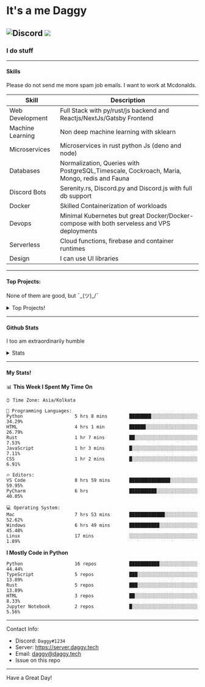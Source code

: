 
# It's a me Daggy

![Discord](https://img.shields.io/discord/491175207122370581?color=black&label=Discord&logo=discord) 
  <img src="https://komarev.com/ghpvc/?username=Daggy1234&style=flat-square" />
</a>
 ----

### I do stuff

-----

#### Skills

Please do not send me more spam job emails. I want to work at Mcdonalds.

| Skill | Description |
| ----- | ----------- |
| Web Development | Full Stack with py/rust/js backend and Reactjs/NextJs/Gatsby Frontend
| Machine Learning | Non deep machine learning with sklearn |
| Microservices | Microservices in rust python Js (deno and node) |
| Databases | Normalization, Queries with PostgreSQL,Timescale, Cockroach,  Maria, Mongo, redis and Fauna |
| Discord Bots | Serenity.rs, Discord.py and Discord.js with full db support |
| Docker | Skilled Containerization of workloads |
| Devops | Minimal Kubernetes but great Docker/Docker-compose with both serveless and VPS deployments |
| Serverless | Cloud functions, firebase and container runtimes |
| Design | I can use UI libraries|

---

#### Top Projects:

None of them are good, but ¯\_(ツ)_/¯
<details>
  <summary>Top Projects!</summary>
    
   - [Dagpi](https://dagpi.xyz) : Full stack api built with rust, postgres, redis, python and typescript with Full frontend dashboard and  full monitoring. Also 2 api wrappers for it.
    
   - [Dagbot](https://dagbot.daggy.tech): discord bot with website and feedback along with large fully customisable interface using Postgres and discord.py
    
   - [R.Daggy](https://github.com/Daggy1234/r.daggy): Private discord bot for my server with rust
    
   - [New York Pizza](https://github.com/Daggy1234/NewYorkPizza): A data science study that uses Data analysis and ML to predict the best place to open a pizza shop
 
</details>

-----

#### Github Stats

I too am extraordinarily humble

<details>
  <summary>Stats</summary>
<a href="https://github.com/Daggy1234">
  <img src="https://github-readme-stats.vercel.app/api?username=Daggy1234&show_icons=true&hide_border=true" />
</a><a href="https://github.com/Daggy1234">
  <img src="https://github-readme-stats.vercel.app/api/top-langs/?username=Daggy1234&layout=compact&langs_count=9&hide=css,html" />
</a>
</details>
  
---

#### My Stats!

<!--START_SECTION:waka-->
📊 **This Week I Spent My Time On** 

```text
⌚︎ Time Zone: Asia/Kolkata

💬 Programming Languages: 
Python                   5 hrs 8 mins        ████████░░░░░░░░░░░░░░░░░   34.29% 
HTML                     4 hrs 1 min         ██████░░░░░░░░░░░░░░░░░░░   26.79% 
Rust                     1 hr 7 mins         ██░░░░░░░░░░░░░░░░░░░░░░░   7.53% 
JavaScript               1 hr 3 mins         █░░░░░░░░░░░░░░░░░░░░░░░░   7.11% 
CSS                      1 hr 2 mins         █░░░░░░░░░░░░░░░░░░░░░░░░   6.91%

🔥 Editors: 
VS Code                  8 hrs 59 mins       ███████████████░░░░░░░░░░   59.95% 
PyCharm                  6 hrs               ██████████░░░░░░░░░░░░░░░   40.05%

💻 Operating System: 
Mac                      7 hrs 53 mins       █████████████░░░░░░░░░░░░   52.62% 
Windows                  6 hrs 49 mins       ███████████░░░░░░░░░░░░░░   45.48% 
Linux                    17 mins             ░░░░░░░░░░░░░░░░░░░░░░░░░   1.89%

```

**I Mostly Code in Python** 

```text
Python                   16 repos            ███████████░░░░░░░░░░░░░░   44.44% 
TypeScript               5 repos             ███░░░░░░░░░░░░░░░░░░░░░░   13.89% 
Rust                     5 repos             ███░░░░░░░░░░░░░░░░░░░░░░   13.89% 
HTML                     3 repos             ██░░░░░░░░░░░░░░░░░░░░░░░   8.33% 
Jupyter Notebook         2 repos             █░░░░░░░░░░░░░░░░░░░░░░░░   5.56%

```



<!--END_SECTION:waka-->

---

Contact Info:

- Discord: `Daggy#1234`
- Server: https://server.daggy.tech
- Email: daggy@daggy.tech
- Issue on this repo

-----
Have a Great Day!
